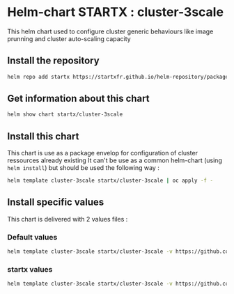 # Helm-chart STARTX : cluster-3scale

This helm chart used to configure cluster generic behaviours like image prunning and cluster auto-scaling capacity 

## Install the repository

```bash
helm repo add startx https://startxfr.github.io/helm-repository/packages/
```

## Get information about this chart

```bash
helm show chart startx/cluster-3scale
```

## Install this chart

This chart is use as a package envelop for configuration of cluster ressources already existing
It can't be use as a common helm-chart (using ```helm install```) but should be used the
following way :

```bash
helm template cluster-3scale startx/cluster-3scale | oc apply -f -
```

## Install specific values

This chart is delivered with 2 values files :

### Default values

```bash
helm template cluster-3scale startx/cluster-3scale -v https://github.com/startxfr/helm-repository/blob/master/charts/cluster-3scale/values.yaml | oc apply -f -
```

### startx values

```bash
helm template cluster-3scale startx/cluster-3scale -v https://github.com/startxfr/helm-repository/blob/master/charts/cluster-3scale/values-startx.yaml | oc apply -f -
```
